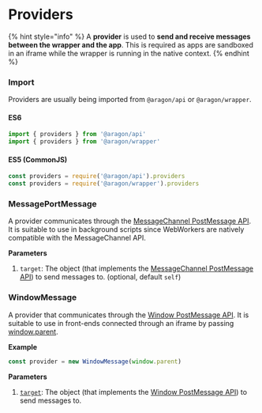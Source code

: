 # Providers

{% hint style="info" %}
A **provider** is used to **send and receive messages between the wrapper and the app**. This is required as apps are sandboxed in an iframe while the wrapper is running in the native context.
{% endhint %}

### Import <a href="#import" id="import"></a>

Providers are usually being imported from `@aragon/api` or `@aragon/wrapper`.

#### ES6 <a href="#es6" id="es6"></a>

```javascript
import { providers } from '@aragon/api'
import { providers } from '@aragon/wrapper'
```

#### ES5 (CommonJS) <a href="#es5-commonjs" id="es5-commonjs"></a>

```javascript
const providers = require('@aragon/api').providers
const providers = require('@aragon/wrapper').providers
```

### MessagePortMessage <a href="#messageportmessage" id="messageportmessage"></a>

A provider communicates through the [MessageChannel PostMessage API](https://developer.mozilla.org/en-US/docs/Web/API/MessagePort/postMessage). It is suitable to use in background scripts since WebWorkers are natively compatible with the MessageChannel API.

**Parameters**

1. `target`: The object (that implements the [MessageChannel PostMessage API](https://developer.mozilla.org/en-US/docs/Web/API/MessagePort/postMessage)) to send messages to. (optional, default `self`)

### WindowMessage <a href="#windowmessage" id="windowmessage"></a>

A provider that communicates through the [Window PostMessage API](https://developer.mozilla.org/en-US/docs/Web/API/Window/postMessage). It is suitable to use in front-ends connected through an iframe by passing [window.parent](https://developer.mozilla.org/en-US/docs/Web/API/Window/parent).

**Example**

```javascript
const provider = new WindowMessage(window.parent)
```

**Parameters**

1. [`target`](https://hack.aragon.org/docs/%60Object%60): The object (that implements the [Window PostMessage API](https://developer.mozilla.org/en-US/docs/Web/API/Window/postMessage)) to send messages to.

